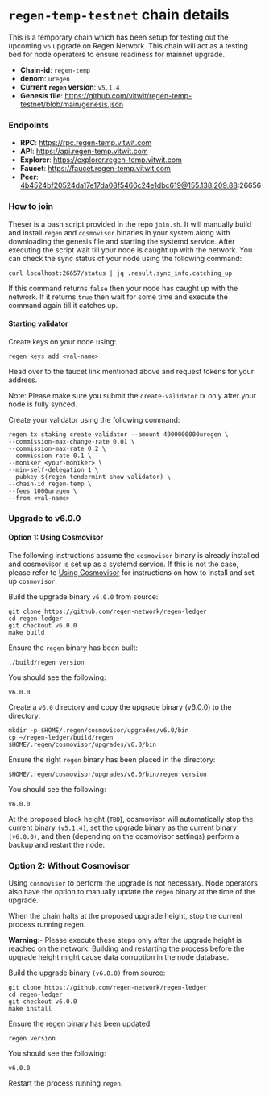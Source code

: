 # `regen-temp-testnet` chain details

This is a temporary chain which has been setup for testing out the upcoming `v6` upgrade on Regen Network. This chain will act as a testing bed for node operators to ensure readiness for mainnet upgrade.

 - **Chain-id**: `regen-temp`
 - **denom**: `uregen`
 - **Current `regen` version**: `v5.1.4`
 - **Genesis file**: https://github.com/vitwit/regen-temp-testnet/blob/main/genesis.json

### Endpoints
 - **RPC**: https://rpc.regen-temp.vitwit.com
 - **API**: https://api.regen-temp.vitwit.com
 - **Explorer**: https://explorer.regen-temp.vitwit.com
 - **Faucet**: https://faucet.regen-temp.vitwit.com
 - **Peer**: 4b4524bf20524da17e17da08f5466c24e1dbc619@155.138.209.88:26656

### How to join
Theser is a bash script provided in the repo `join.sh`. It will manually build and install `regen` and `cosmovisor` binaries in your system along with downloading the genesis file and starting the systemd service. After executing the script wait till your node is caught up with the network. You can check the sync status of your node using the following command:
```
curl localhost:26657/status | jq .result.sync_info.catching_up
```
If this command returns `false` then your node has caught up with the network. If it returns `true` then wait for some time and execute the command again till it catches up.

#### Starting validator 

Create keys on your node using:
```
regen keys add <val-name>
```

Head over to the faucet link mentioned above and request tokens for your address.

Note: Please make sure you submit the `create-validator` tx only after your node is fully synced.

Create your validator using the following command:
```
regen tx staking create-validator --amount 4900000000uregen \
--commission-max-change-rate 0.01 \
--commission-max-rate 0.2 \
--commission-rate 0.1 \
--moniker <your-moniker> \
--min-self-delegation 1 \
--pubkey $(regen tendermint show-validator) \
--chain-id regen-temp \
--fees 1000uregen \
--from <val-name> 
```

### Upgrade to v6.0.0

#### Option 1: Using Cosmovisor

The following instructions assume the `cosmovisor` binary is already installed and cosmovisor is set up as a systemd service. If this is not the case, please refer to [Using Cosmovisor](https://docs.cosmos.network/main/build/tooling/cosmovisor) for instructions on how to install and set up `cosmovisor`.

Build the upgrade binary `v6.0.0` from source:

```
git clone https://github.com/regen-network/regen-ledger
cd regen-ledger
git checkout v6.0.0
make build
```

Ensure the `regen` binary has been built:
```
./build/regen version
```
You should see the following:

`v6.0.0`


Create a `v6.0` directory and copy the upgrade binary (v6.0.0) to the directory:

```
mkdir -p $HOME/.regen/cosmovisor/upgrades/v6.0/bin
cp ~/regen-ledger/build/regen $HOME/.regen/cosmovisor/upgrades/v6.0/bin
```

Ensure the right `regen` binary has been placed in the directory:
```
$HOME/.regen/cosmovisor/upgrades/v6.0/bin/regen version
```


You should see the following:

`v6.0.0`

At the proposed block height (`TBD`), cosmovisor will automatically stop the current binary ``(v5.1.4)``, set the upgrade binary as the current binary ``(v6.0.0)``, and then (depending on the cosmovisor settings) perform a backup and restart the node.

### Option 2: Without Cosmovisor

Using `cosmovisor` to perform the upgrade is not necessary. Node operators also have the option to manually update the `regen` binary at the time of the upgrade.

When the chain halts at the proposed upgrade height, stop the current process running regen.

**Warning**:- Please execute these steps only after the upgrade height is reached on the network. Building and restarting the process before the upgrade height might cause data corruption in the node database.  

Build the upgrade binary ``(v6.0.0)`` from source:

```
git clone https://github.com/regen-network/regen-ledger
cd regen-ledger
git checkout v6.0.0
make install
```


Ensure the regen binary has been updated:

`regen version`

You should see the following:

`v6.0.0`

Restart the process running `regen`.
